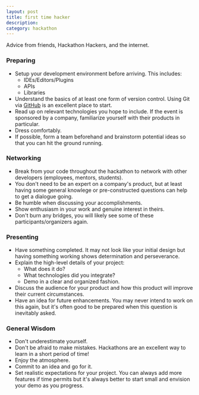 ```yaml
---
layout: post
title: first time hacker
description:
category: hackathon
---
```


Advice from friends, Hackathon Hackers, and the internet.

### Preparing
* Setup your development environment before arriving. This includes:
  * IDEs/Editors/Plugins
  * APIs
  * Libraries
* Understand the basics of at least one form of version control. Using Git via [GitHub](https://github.com/) is an excellent place to start.
* Read up on relevant technologies you hope to include. If the event is sponsored by a company, familiarize yourself with their products in particular.
* Dress comfortably.
* If possible, form a team beforehand and brainstorm potential ideas so that you can hit the ground running.

### Networking
* Break from your code throughout the hackathon to network with other developers (employees, mentors, students).
* You don't need to be an expert on a company's product, but at least having some general knowlege or pre-constructed questions can help to get a dialogue going.
* Be humble when discussing your accomplishments.
* Show enthusiasm in your work and genuine interest in theirs.
* Don't burn any bridges, you will likely see some of these participants/organizers again.

### Presenting
* Have something completed. It may not look like your initial design but having something working shows determination and perseverance.
* Explain the high-level details of your project:
  * What does it do?
  * What technologies did you integrate?
  * Demo in a clear and organized fashion.
* Discuss the audience for your product and how this product will improve their current circumstances.
* Have an idea for future enhancements. You may never intend to work on this again, but it's often good to be prepared when this question is inevitably asked.

### General Wisdom
* Don't underestimate yourself.
* Don't be afraid to make mistakes. Hackathons are an excellent way to learn in a short period of time!
* Enjoy the atmosphere.
* Commit to an idea and go for it.
* Set realistic expectations for your project. You can always add more features if time permits but it's always better to start small and envision your demo as you progress.
